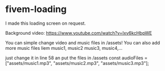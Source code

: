 # fivem-loading
I made this loading screen on request.

Background video: https://www.youtube.com/watch?v=Ixv6kcHbpWE

You can simple change video and music files in /assets!
You can also add more music files liem music1, music2 music3, music4,...

just change it in line 58 an put the files in /assets
 const audioFiles = ["assets/music1.mp3", "assets/music2.mp3", "assets/music3.mp3"];
